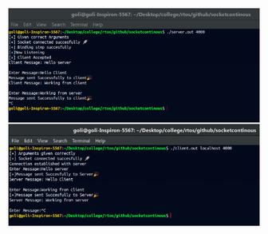 <img src="https://github.com/goliakshay357/RTOS/blob/master/output1.png?raw=true">
<img src="https://github.com/goliakshay357/RTOS/blob/master/output2.png?raw=true">